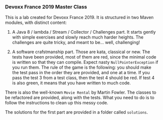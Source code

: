 ### Devoxx France 2019  Master Class

This is a lab created for Devoxx France 2019. It is structured in two Maven modules, with distinct content:

1. A Java 8 / lambda / Stream / Collector / Challenges part. It starts gently with simple exercises and slowly reach much harder heights. The challenges are quite tricky, and meant to be... well, challenging!

2. A software crafstmanship part. Those are kata, classical or new. The tests have been provided, most of them are red, since the minimal code is written so that they can compile. Expect nasty `NullPointerException` if you run them. The rule of the game is the following: you should make the test pass in the order they are provided, and one at a time. If you pass the test 3 from a test class, then the test 4 should be red. If test 4 is also green, it means that you have written to much code. 

There is also the well-known `Movie Rental` by Martin Fowler. The classes to be refactored are provided, along with the tests. What you need to do is to follow the instructions to clean up this messy code. 

The solutions for the first part are provided in a folder called `solutions`.   